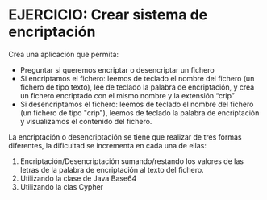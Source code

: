 # EJERCICIO: Crear sistema de encriptación

Crea una aplicación que permita:

- Preguntar si queremos encriptar o desencriptar un fichero
- Si encriptamos el fichero: leemos de teclado el nombre del fichero (un fichero de tipo texto), lee de teclado la 
palabra de encriptación, y crea un fichero encriptado con el mismo nombre y la extensión “crip”
- Si desencriptamos el fichero: leemos de teclado el nombre del fichero (un fichero de tipo "crip"), leemos de 
teclado la palabra de encriptación y visualizamos el contenido del fichero.

La encriptación o desencriptación se tiene que realizar de tres formas diferentes, la dificultad se incrementa en cada 
una de ellas:

1. Encriptación/Desencriptación sumando/restando los valores de las letras de la palabra de encriptación al texto del fichero.
2. Utilizando la clase de Java Base64
3. Utilizando la clas Cypher
